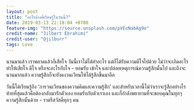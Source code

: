 ```yaml
---
layout: post
title: "อะไรบ้างที่เรียนรู้ในวันนี้?"
date: 2019-03-13 22:18:04 +0700
feature-img: "https://source.unsplash.com/pVEcNabAg9o"
credit-name: "Jilbert Ebrahimi"
credit-user: "@jilburr"
tags: Love
---
```

นานมาแล้ว เราพลาดแล้วก็เสียใจ วันนี้เราไม่ได้ทำอะไร แต่ก็ได้รับความดีใจไปด้วย ไม่ว่าจะเกิดอะไร ทำให้เสียใจ ดีใจ หรือจะอะไรกับใจ - ยอมรับ เข้าใจ และปล่อยเหตุการณ์ความรู้สึกนั้นไป และถึงจะนานมากแล้ว ความรู้สึกก็จะยังคงวนเวียนให้ได้รู้สึกขึ้นมาอีก

วันนี้ได้เรียนรู้ถึง 'การวนเวียนของความคิดและความรู้สึก' และสำหรับเวลานี้ไม่ว่าเราจะรู้สึกอย่างไร ท้ายที่สุดแล้วคือต้องกลับมารักตัวเอง ยอมรับกับตัวเราเอง และก็กำลังพยายามที่จะขอบคุณในทุกๆ ความรู้สึกนั้นด้วย - ราตรีสวัสดิ์ทุกๆ คน
